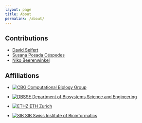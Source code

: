 ```yaml
---
layout: page
title: About
permalink: /about/
---
```



## Contributions

- [David Seifert](https://orcid.org/0000-0003-4739-5110)
- [Susana Posada Céspedes](https://orcid.org/0000-0002-7459-8186)
- [Niko Beerenwinkel](https://orcid.org/0000-0002-0573-6119)

## Affiliations

- [![CBG](../img/cbg.png) Computational Biology Group](https://www.bsse.ethz.ch/cbg)

- [![DBSSE](../img/d_bsse.svg) Department of Biosystems Science and Engineering](https://www.bsse.ethz.ch/)

- [![ETHZ](../img/ethz.svg) ETH Zurich](https://www.ethz.ch/)

- [![SIB](../img/sib.png) SIB Swiss Institute of Bioinformatics](https://www.sib.swiss/)
